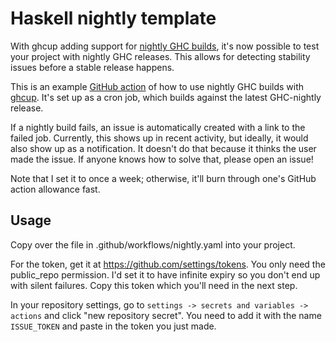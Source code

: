 # Haskell nightly template
With ghcup adding support for [nightly GHC builds](https://github.com/haskell/ghcup-hs/pull/825),
it's now possible to test your project with nightly GHC releases.
This allows for detecting stability issues before a stable release happens.

This is an example [GitHub action](https://github.com/features/actions)
of how to use nightly GHC builds
with [ghcup](https://www.haskell.org/ghcup/).
It's set up as a cron job,
which builds against the latest GHC-nightly release.

If a nightly build fails, an issue is automatically created
with a link to the failed job.
Currently, this shows up in recent activity,
but ideally, it would also show up as a notification.
It doesn't do that because it thinks the user made the issue.
If anyone knows how to solve that, please open an issue!

Note that I set it to once a week; otherwise, it'll burn
through one's GitHub action allowance fast.


## Usage

Copy over the file in .github/workflows/nightly.yaml
into your project.

For the token, get it at https://github.com/settings/tokens.
You only need the public_repo permission.
I'd set it to have infinite expiry so you don't end
up with silent failures.
Copy this token which you'll need in the next step.

In your repository settings,
go to `settings -> secrets and variables -> actions`
and click "new repository secret".
You need to add it with the name `ISSUE_TOKEN`
and paste in the token you just made.
